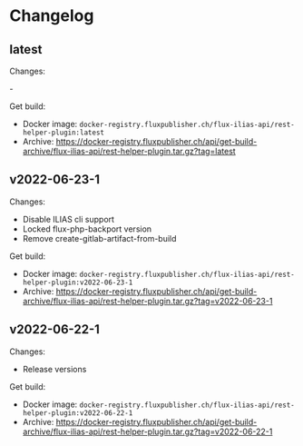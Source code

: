 # Changelog

## latest

Changes:

\-

Get build:

- Docker image: `docker-registry.fluxpublisher.ch/flux-ilias-api/rest-helper-plugin:latest`
- Archive: https://docker-registry.fluxpublisher.ch/api/get-build-archive/flux-ilias-api/rest-helper-plugin.tar.gz?tag=latest

## v2022-06-23-1

Changes:

- Disable ILIAS cli support
- Locked flux-php-backport version
- Remove create-gitlab-artifact-from-build

Get build:

- Docker image: `docker-registry.fluxpublisher.ch/flux-ilias-api/rest-helper-plugin:v2022-06-23-1`
- Archive: https://docker-registry.fluxpublisher.ch/api/get-build-archive/flux-ilias-api/rest-helper-plugin.tar.gz?tag=v2022-06-23-1

## v2022-06-22-1

Changes:

- Release versions

Get build:

- Docker image: `docker-registry.fluxpublisher.ch/flux-ilias-api/rest-helper-plugin:v2022-06-22-1`
- Archive: https://docker-registry.fluxpublisher.ch/api/get-build-archive/flux-ilias-api/rest-helper-plugin.tar.gz?tag=v2022-06-22-1
